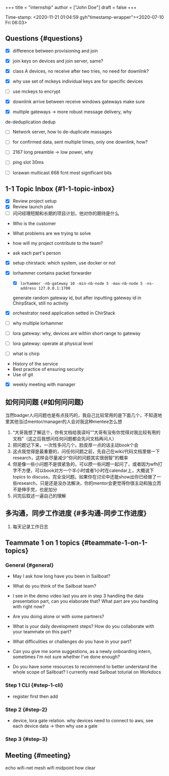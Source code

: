 +++
title = "internship"
author = ["John Doe"]
draft = false
+++

Time-stamp: <2020-11-21 01:04:59 gyh"timestamp-wrapper"><span class="timestamp">&lt;2020-07-10 Fri 06:03&gt;</span></span>


## Questions {#questions}

-   [X] difference between provisioning and join
-   [X] join keys on devices and join server, same?
-   [X] class A devices, no receive after two tries, no need for downlink?
-   [X] why use set of mckeys
    individual keys are for specific devices
-   [ ] use mckeys to encrypt

-   [X] downlink arrive between receive windows
    gateways make sure

-   [X] multiple gateways -> more robust message delivery, why

de-deduplication  dedup

-   [ ] Network server, how to de-duplicate massages
-   [ ] for confirmed data, sent multiple times, only one downlink, how?
-   [ ] 2167 long preamble -> low power, why
-   [ ] ping slot 30ms
-   [ ] lorawan multicast 668 fcnt most significant bits


## 1-1 Topic Inbox {#1-1-topic-inbox}

-   [X] Review project setup
-   [X] Review launch plan
-   [ ] 问问经理短期和长期的项目计划，他对你的期待是什么
-   Who is the customer
-   What problems are we trying to solve

-   how will my project contribute to the team?
-   ask each part's person
-   [X] setup chirstack: which system, use docker or not
-   [X] lorhammer contains packet forwarder

    -   [X] `lorhammer -nb-gateway 10 -min-nb-node 5 -max-nb-node 5 -ns-address 127.0.0.1:1700`

    generate random gateway id, but after inputting gateway id in ChirpStack, still no activity

-   [X] orchestrator need application setted in ChirStack

-   [ ] why multiple lorhammer
-   [ ] lora gateway: why, devices are within short range to gateway
-   [ ] lora gateway: operate at physical level
-   [ ] what is chirp

<!--listend-->

-   History of the service
-   Best practice of ensuring security
-   Use of git

-   [X] weekly meeting with manager


## 如何问问题 {#如何问问题}

当然badger人问问题也是有点技巧的，我自己比较常用的是下面几个，不知道地里其他当过mentor/manager的人会对我这种mentee怎么想

1.  “大哥我想了解这个，你有文档给我读吗”“大哥有没有你觉得对我比较有用的文档”（这之后我想问任何问题都会先问文档再问人）
2.  把问题记下来，一次性多问几个。脸皮厚一点的话主动book个会
3.  这点我觉得是最重要的，问任何问题之前，先自己在wiki/代码文档里做一下research，这样会尽量减少“你问的问题其实很弱智”的概率
4.  但是像一些小问题不是很紧急的，可以攒一些问题一起问了，或者因为wfh打字不方便，可以book对方一个半小时或者1小时在calendar上，大概说下topics to discuss，完全没问题。如果你在讨论中还能show出你已经做了一些research，只是还是没办法解决，你的mentor会更觉得你很主动和独立而不是伸手党，也是加分
5.  问完后叙述一遍自己的理解


## 多沟通，同步工作进度 {#多沟通-同步工作进度}

1.  每天记录工作日志


## Teammate 1 on 1 topics {#teammate-1-on-1-topics}


### General {#general}

-   May I ask how long have you been in Sailboat?

-   What do you think of the Sailboat team?

-   I see in the demo video last you are in step 3 handling the data presentation part, can you elaborate that?
    What part are you handling with right now?

-   Are you doing alone or with some partners?

-   What is your daily development steps?
    How do you collaborate with your teammate on this part?

-   What difficulities or challenges do you have in your part?

-   Can you give me some suggestions, as a newly onboarding intern, sometimes I'm not sure whether I've done enough?

-   Do you have some resources to recommend to better understand the whole scope of Sailboat? I currently read Sailboat toturial on Workdocs


### Step 1 CLI {#step-1-cli}

-   register first then add


### Step 2 {#step-2}

-   device, lora gate relation.
    why devices need to connect to aws, see each device data
    -> then why use a gate


### Step 3 {#step-3}


## Meeting {#meeting}

echo
wifi-net mesh wifi
midpoint how clear
